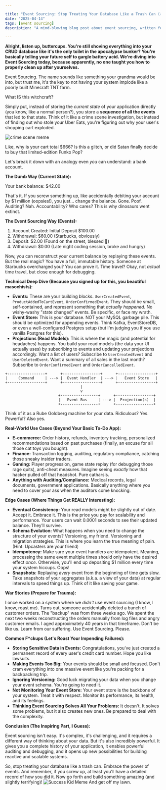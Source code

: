 ```yaml
---

title: "Event Sourcing: Stop Treating Your Database Like a Trash Can (💀🙏)"
date: "2025-04-14"
tags: [event sourcing]
description: "A mind-blowing blog post about event sourcing, written for chaotic Gen Z engineers. Prepare to have your braincells yeeted into oblivion."

---
```


**Alright, listen up, buttercups. You're still shoving everything into your CRUD database like it's the only toilet in the apocalypse bunker? You're basically telling your future self to gargle battery acid. We're diving into Event Sourcing today, because apparently, no one taught you how to properly clean up after yourselves.**

Event Sourcing. The name sounds like something your grandma would be into, but trust me, it's the key to not having your system implode like a poorly built Minecraft TNT farm.

What IS this witchcraft?

Simply put, instead of storing the *current state* of your application directly (you know, like a normal person?), you store a **sequence of all the events** that led to that state. Think of it like a crime scene investigation, but instead of finding out who stole your Uber Eats, you're figuring out why your user's shopping cart exploded.

![crime scene meme](https://i.kym-cdn.com/photos/images/newsfeed/001/887/311/b6d.jpg)

Like, why is your cart total $666? Is this a glitch, or did Satan finally decide to buy that limited-edition Funko Pop?

Let's break it down with an analogy even *you* can understand: a bank account.

**The Dumb Way (Current State):**

Your bank balance: $42.00

That's it. If you screw something up, like accidentally debiting your account by $1 million (oopsies!), you just… change the balance. Gone. Poof. Auditing? Nah. Accountability? Who cares? This is why dinosaurs went extinct.

**The Event Sourcing Way (Events):**

1.  Account Created: Initial Deposit $100.00
2.  Withdrawal: $60.00 (Starbucks, obviously)
3.  Deposit: $2.00 (Found on the street, blessed 🙏)
4.  Withdrawal: $0.00 (Late night coding session, broke and hungry)

Now, you can reconstruct your current balance by replaying these events. But the real magic? You have a full, immutable history. Someone at Starbucks overcharged you? You can prove it. Time travel? Okay, not *actual* time travel, but close enough for debugging.

**Technical Deep Dive (Because you signed up for this, you beautiful masochists):**

*   **Events:** These are your building blocks. `UserCreatedEvent`, `ProductAddedToCartEvent`, `OrderConfirmedEvent`. They should be small, self-contained, and represent something that *actually happened*. No wishy-washy "state changed" events. Be specific, or face my wrath.
*   **Event Store:** This is your database. NOT your MySQL garbage pile. This should be optimized for appending events. Think Kafka, EventStoreDB, or even a well-configured Postgres setup (but I'm judging you if you use vanilla Postgres for this).
*   **Projections (Read Models):** This is where the magic (and potential for headaches) happens. You build your read models (the data your UI actually uses) by subscribing to events and updating your projections accordingly. Want a list of users? Subscribe to `UserCreatedEvent` and `UserDeletedEvent`. Want a summary of all sales in the last month? Subscribe to `OrderConfirmedEvent` and `OrderCancelledEvent`.

```ascii
+-----------------+      +-----------------+      +-----------------+
|     Command     | ---> |  Event Handler  | ---> |   Event Store   |
+-----------------+      +-----------------+      +-----------------+
                                  |
                                  v
                        +-----------------+      +-----------------+
                        |   Event Bus     | ---> |  Projection(s)  |
                        +-----------------+      +-----------------+
```

Think of it as a Rube Goldberg machine for your data. Ridiculous? Yes. Powerful? Also yes.

**Real-World Use Cases (Beyond Your Basic To-Do App):**

*   **E-commerce:** Order history, refunds, inventory tracking, personalized recommendations based on past purchases (finally, an excuse for all those cat toys you bought).
*   **Finance:** Transaction logging, auditing, regulatory compliance, catching those sneaky insider traders.
*   **Gaming:** Player progression, game state replay (for debugging those rage quits), anti-cheat measures. Imagine seeing *exactly* how that hacker pulled off that headshot. Pure catharsis.
*   **Anything with Auditing/Compliance:** Medical records, legal documents, government applications. Basically anything where you need to cover your ass when the auditors come knocking.

**Edge Cases (Where Things Get REALLY Interesting):**

*   **Eventual Consistency:** Your read models might be slightly out of date. Accept it. Embrace it. This is the price you pay for scalability and performance. Your users can wait 0.0001 seconds to see their updated balance. They’ll survive.
*   **Schema Evolution:** What happens when you need to change the structure of your events? Versioning, my friend. Versioning and migration strategies. This is where you learn the true meaning of pain. (Hint: Upcasters are your friend)
*   **Idempotency:** Make sure your event handlers are idempotent. Meaning, processing the same event multiple times should only have the desired effect *once*. Otherwise, you'll end up depositing $1 million every time your system hiccups. Oops!
*   **Snapshots:** Replaying *every* event from the beginning of time gets slow. Take snapshots of your aggregates (a.k.a. a view of your data) at regular intervals to speed things up. Think of it like saving your game.

**War Stories (Prepare for Trauma):**

I once worked on a system where we *didn't* use event sourcing (I know, I know, roast me). Turns out, someone accidentally deleted a bunch of customer orders. The "backup" was from three weeks ago. We spent the next two weeks reconstructing the orders manually from log files and angry customer emails. I aged approximately 40 years in that timeframe. Don't be like us. Learn from our suffering. Use Event Sourcing. Please.

**Common F\*ckups (Let's Roast Your Impending Failures):**

*   **Storing Sensitive Data in Events:** Congratulations, you've just created a permanent record of every user's credit card number. Hope you like lawsuits.
*   **Making Events Too Big:** Your events should be small and focused. Don't cram everything into one massive event like you're packing for a backpacking trip.
*   **Ignoring Versioning:** Good luck migrating your data when you change your event schema. You're going to need it.
*   **Not Monitoring Your Event Store:** Your event store is the backbone of your system. Treat it with respect. Monitor its performance, its health, and its feelings.
*   **Thinking Event Sourcing Solves All Your Problems:** It doesn't. It solves some problems, but it also creates new ones. Be prepared to deal with the complexity.

**Conclusion (The Inspiring Part, I Guess):**

Event sourcing isn't easy. It's complex, it's challenging, and it requires a different way of thinking about your data. But it's also incredibly powerful. It gives you a complete history of your application, it enables powerful auditing and debugging, and it opens up new possibilities for building reactive and scalable systems.

So, stop treating your database like a trash can. Embrace the power of events. And remember, if you screw up, at least you'll have a detailed record of how you did it. Now go forth and build something amazing (and slightly terrifying)!
![Success Kid Meme](https://i.kym-cdn.com/photos/images/newsfeed/000/131/351/eb6.jpg)
And get off my lawn.
